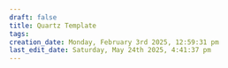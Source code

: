 ```yaml
---
draft: false
title: Quartz Template
tags:
creation_date: Monday, February 3rd 2025, 12:59:31 pm
last_edit_date: Saturday, May 24th 2025, 4:41:37 pm
---
```

